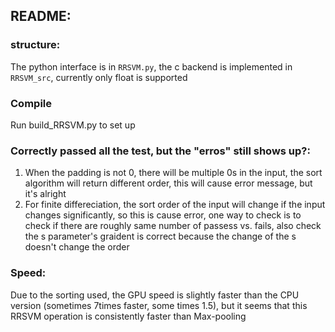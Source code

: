 ## README:

### structure:
The python interface is in `RRSVM.py`, the c backend is implemented in `RRSVM_src`, currently only float is supported

### Compile

Run build_RRSVM.py to set up

### Correctly passed all the test, but the "erros" still shows up?:

1. When the padding is not 0, there will be multiple 0s in the input, the sort algorithm will return different order, this will cause error message, but it's alright
2. For finite differeciation, the sort order of the input will change if the input changes significantly, so this is cause error, one way to check is to check if there are roughly same number of passess vs. fails, also check the s parameter's graident is correct because the change of the s doesn't change the order

### Speed:
Due to the sorting used, the GPU speed is slightly faster than the CPU version (sometimes 7times faster, some times 1.5), but it seems that this RRSVM operation is consistently faster than Max-pooling